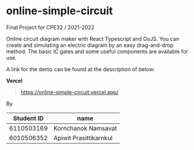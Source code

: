 # online-simple-circuit
Final Project for CPE32 / 2021-2022  

Online circuit diagram maker with React Typescript and GoJS. You can create and simulating an electric diagram by an easy drag-and-drop method. The basic IC gates and some useful components are available for use.

A link for the demo can be found at the description of below:

**Vercel**

> https://online-simple-circuit.vercel.app/

By

| Student ID | name |
| - | - |
| 6110503169 | Kornchanok Namsavat |
| 6010506352 | Apiwit Prasittikarnkul |
